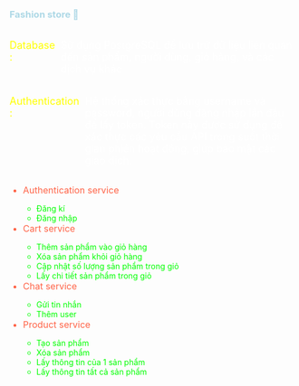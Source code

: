 
<!--
**NguyenDuyKhanh03/NguyenDuyKhanh03** is a ✨ _special_ ✨ repository because its `README.md` (this file) appears on your GitHub profile.

Here are some ideas to get you started:

- 🔭 I’m currently working on ...
- 🌱 I’m currently learning ...
- 👯 I’m looking to collaborate on ...
- 🤔 I’m looking for help with ...
- 💬 Ask me about ...
- 📫 How to reach me: ...
- 😄 Pronouns: ...
- ⚡ Fun fact: ...
-->
### <span style="color: lightblue;">Fashion store 👋</span>

<div style="display: flex; flex-direction: row;">
    <p style="text-align: start; font-size: 18px; color: yellow; margin-right:10px">
        Database : 
    </p>
    <p style="text-align: start; font-size: 18px; color: white;">
        Sử dụng PostgreSQL để lưu trữ dữ liệu liên quan đến sản phẩm, người dùng, giỏ hàng, và các dịch vụ khác
    </p>
</div>
<div style="display: flex; flex-direction: row;">
    <p style="text-align: start; font-size: 18px; color: yellow; margin-right:10px">
        Authentication : 
    </p>
    <p style="text-align: start; font-size: 18px; color: white;">
        Hệ thống xác thực bằng username và password, người dùng đăng nhập lần đầu để lấy token. Token này được sử dụng để xác thực các yêu cầu API trong suốt thời gian phiên hoạt động, giúp bảo mật các giao dịch.
    </p>
</div>

<ul>
  <li style="color: #ff6347;font-size:16px;">Authentication service</li>
  <ul>
    <li style="color: #00ff00;">Đăng kí</li>
    <li style="color: #00ff00;">Đăng nhập</li>
  </ul>

  <li style="color: #ff6347;font-size:16px;;">Cart service</li>
  <ul>
    <li style="color: #00ff00;">Thêm sản phẩm vào giỏ hàng</li>
    <li style="color: #00ff00;">Xóa sản phẩm khỏi giỏ hàng</li>
    <li style="color: #00ff00;">Cập nhật số lượng sản phẩm trong giỏ</li>
    <li style="color: #00ff00;">Lấy chi tiết sản phẩm trong giỏ</li>
  </ul>

  <li style="color: #ff6347;font-size:16px;">Chat service</li>
  <ul>
    <li style="color: #00ff00;">Gửi tin nhắn</li>
    <li style="color: #00ff00;">Thêm user</li>
  </ul>

  <li style="color: #ff6347;font-size:16px;">Product service</li>
  <ul>
    <li style="color: #00ff00;">Tạo sản phẩm</li>
    <li style="color: #00ff00;">Xóa sản phẩm</li>
    <li style="color: #00ff00;">Lấy thông tin của 1 sản phẩm</li>
    <li style="color: #00ff00;">Lấy thông tin tất cả sản phẩm</li>
  </ul>
</ul>





